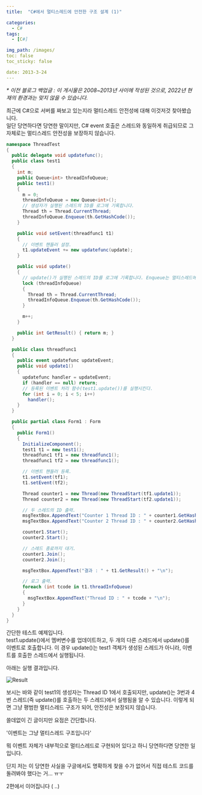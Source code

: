 ```yaml
---
title:  "C#에서 멀티스레드에 안전한 구조 설계 (1)"

categories:
  - C#
tags:
  - [C#]

img_path: /images/
toc: false
toc_sticky: false

date: 2013-3-24
---
```

_* 이전 블로그 백업글 : 이 게시물은 2008~2013년 사이에 작성된 것으로, 2022년 현재의 환경과는 맞지 않을 수 있습니다._

최근에 C#으로 서버를 짜보고 있는지라 멀티스레드 안전성에 대해 이것저것 찾아봤습니다.   
일단 당연하다면 당연한 말이지만, C# event 호출은 스레드와 동일하게 취급되므로 그 자체로는 멀티스레드 안전성을 보장하지 않습니다.
 
```csharp
namespace ThreadTest
{
  public delegate void updatefunc();
  public class test1
  {
    int m;
    public Queue<int> threadInfoQueue;
    public test1() 
    { 
      m = 0; 
      threadInfoQueue = new Queue<int>();
      // 생성자가 실행된 스레드의 ID를 로그에 기록합니다.
      Thread th = Thread.CurrentThread;
      threadInfoQueue.Enqueue(th.GetHashCode());
    }

    public void setEvent(threadfunc1 t1)
    {
      // 이벤트 핸들러 설정.
      t1.updateEvent += new updatefunc(update);
    }

    public void update() 
    {
      // update()가 실행된 스레드의 ID를 로그에 기록합니다. Enqueue는 멀티스레드에 대해 안전하지 않으므로 lock 필요.
      lock (threadInfoQueue)
      {
        Thread th = Thread.CurrentThread;
        threadInfoQueue.Enqueue(th.GetHashCode());
      }

      m++;
    }

    public int GetResult() { return m; }
  }

  public class threadfunc1
  {
    public event updatefunc updateEvent;
    public void update1()
    {
      updatefunc handler = updateEvent;
      if (handler == null) return;
      // 등록된 이벤트 처리 함수(test1.update())를 실행시킨다.
      for (int i = 0; i < 5; i++) 
        handler();
    }
  }

  public partial class Form1 : Form
  {
    public Form1()
    {
      InitializeComponent();
      test1 t1 = new test1();
      threadfunc1 tf1 = new threadfunc1();
      threadfunc1 tf2 = new threadfunc1();

      // 이벤트 핸들러 등록.
      t1.setEvent(tf1);
      t1.setEvent(tf2);

      Thread counter1 = new Thread(new ThreadStart(tf1.update1));
      Thread counter2 = new Thread(new ThreadStart(tf2.update1));

      // 두 스레드의 ID 출력.
      msgTextBox.AppendText("Counter 1 Thread ID : " + counter1.GetHashCode() + "\n");
      msgTextBox.AppendText("Counter 2 Thread ID : " + counter2.GetHashCode() + "\n");

      counter1.Start();
      counter2.Start();

      // 스레드 종료까지 대기.
      counter1.Join();
      counter2.Join();

      msgTextBox.AppendText("결과 : " + t1.GetResult() + "\n");

      // 로그 출력.
      foreach (int tcode in t1.threadInfoQueue)
      {
        msgTextBox.AppendText("Thread ID : " + tcode + "\n");
      }
    }
  }
}
```
간단한 테스트 예제입니다.   
test1.update()에서 멤버변수를 업데이트하고, 두 개의 다른 스레드에서 update()를 이벤트로 호출합니다. 이 경우 update()는 test1 객체가 생성된 스레드가 아니라, 이벤트를 호출한 스레드에서 실행됩니다.

아래는 실행 결과입니다.

![Result](2022-02-21-1.jpg)

보시는 바와 같이 test1의 생성자는 Thread ID 1에서 호출되지만, update()는 3번과 4번 스레드(즉 update()를 호출하는 두 스레드)에서 실행됨을 알 수 있습니다. 이렇게 되면 그냥 평범한 멀티스레드 구조가 되어, 안전성은 보장되지 않습니다.

쓸데없이 긴 글이지만 요점은 간단합니다.

'이벤트는 그냥 멀티스레드 구조입니다'

뭐 이벤트 자체가 내부적으로 멀티스레드로 구현되어 있다고 하니 당연하다면 당연한 일입니다.

단지 저는 이 당연한 사실을 구글에서도 명확하게 찾을 수가 없어서 직접 테스트 코드를 돌려봐야 했다는 거... ㅠㅜ

2편에서 이어집니다 ( ..)